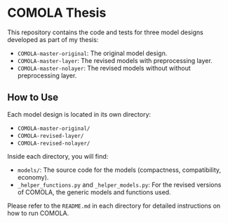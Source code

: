 # COMOLA Thesis

This repository contains the code and tests for three model designs developed as part of my thesis:

- `COMOLA-master-original`: The original model design.
- `COMOLA-master-layer`: The revised models with preprocessing layer.
- `COMOLA-master-nolayer`: The revised models without without preprocessing layer.

## How to Use

Each model design is located in its own directory:
- `COMOLA-master-original/`
- `COMOLA-revised-layer/`
- `COMOLA-revised-nolayer/`

Inside each directory, you will find:
- `models/`: The source code for the models (compactness, compatibility, economy).
- `_helper_functions.py` and `_helper_models.py`: For the revised versions of COMOLA, the generic models and functions used.

Please refer to the `README.md` in each directory for detailed instructions on how to run COMOLA.